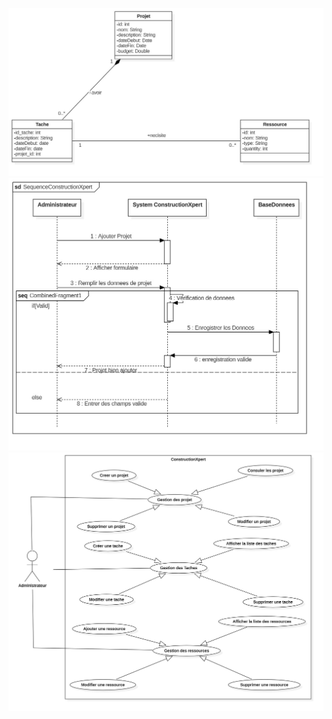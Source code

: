 ![diagramme de classe](./UML/ConstructionXpert%20classe.jpg)
![diagramme de sequence](./UML/ConstructionXpert%20Sequence.jpg)
![diagramme de UseCase](./UML/ConstructionXpert%20UseCase.jpg)